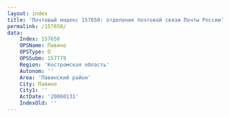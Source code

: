 ```yaml
---
layout: index
title: 'Почтовый индекс 157650: отделение почтовой связи Почты России'
permalink: /157650/
data:
    Index: 157650
    OPSName: Павино
    OPSType: О
    OPSSubm: 157779
    Region: 'Костромская область'
    Autonom: ''
    Area: 'Павинский район'
    City: Павино
    City1: ''
    ActDate: '20060131'
    IndexOld: ''
---
```

